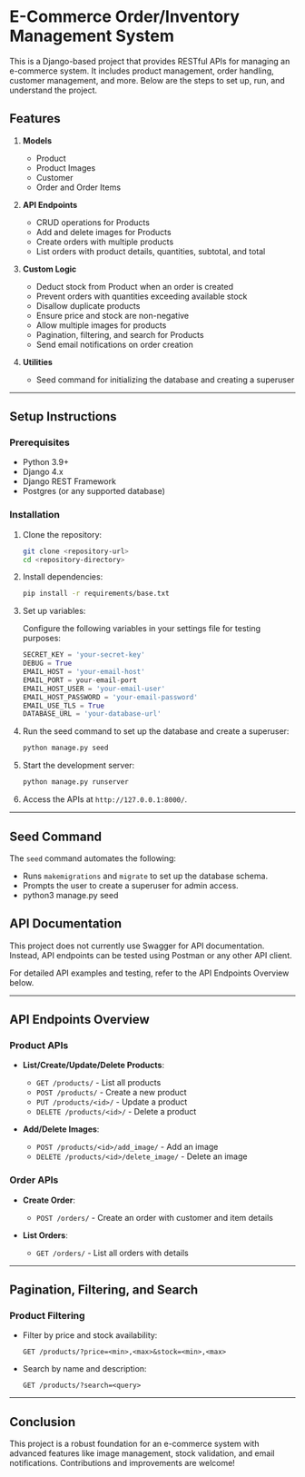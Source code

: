 # E-Commerce Order/Inventory Management System

This is a Django-based project that provides RESTful APIs for managing an e-commerce system. It includes product management, order handling, customer management, and more. Below are the steps to set up, run, and understand the project.

## Features

1. **Models**
   - Product
   - Product Images
   - Customer
   - Order and Order Items

2. **API Endpoints**
   - CRUD operations for Products
   - Add and delete images for Products
   - Create orders with multiple products
   - List orders with product details, quantities, subtotal, and total

3. **Custom Logic**
   - Deduct stock from Product when an order is created
   - Prevent orders with quantities exceeding available stock
   - Disallow duplicate products
   - Ensure price and stock are non-negative
   - Allow multiple images for products
   - Pagination, filtering, and search for Products
   - Send email notifications on order creation

4. **Utilities**
   - Seed command for initializing the database and creating a superuser

---

## Setup Instructions

### Prerequisites

- Python 3.9+
- Django 4.x
- Django REST Framework
- Postgres (or any supported database)

### Installation

1. Clone the repository:

   ```bash
   git clone <repository-url>
   cd <repository-directory>
   ```

2. Install dependencies:

   ```bash
   pip install -r requirements/base.txt
   ```

3. Set up variables:

   Configure the following variables in your settings file for testing purposes:

   ```python
   SECRET_KEY = 'your-secret-key'
   DEBUG = True
   EMAIL_HOST = 'your-email-host'
   EMAIL_PORT = your-email-port
   EMAIL_HOST_USER = 'your-email-user'
   EMAIL_HOST_PASSWORD = 'your-email-password'
   EMAIL_USE_TLS = True
   DATABASE_URL = 'your-database-url'
   ```

4. Run the seed command to set up the database and create a superuser:

   ```bash
   python manage.py seed
   ```

5. Start the development server:

   ```bash
   python manage.py runserver
   ```

6. Access the APIs at `http://127.0.0.1:8000/`.

---

## Seed Command

The `seed` command automates the following:

- Runs `makemigrations` and `migrate` to set up the database schema.
- Prompts the user to create a superuser for admin access.
- python3 manage.py seed 

## API Documentation

This project does not currently use Swagger for API documentation. Instead, API endpoints can be tested using Postman or any other API client.

For detailed API examples and testing, refer to the API Endpoints Overview below.

---

## API Endpoints Overview

### Product APIs

- **List/Create/Update/Delete Products**:
  - `GET /products/` - List all products
  - `POST /products/` - Create a new product
  - `PUT /products/<id>/` - Update a product
  - `DELETE /products/<id>/` - Delete a product

- **Add/Delete Images**:
  - `POST /products/<id>/add_image/` - Add an image
  - `DELETE /products/<id>/delete_image/` - Delete an image

### Order APIs

- **Create Order**:
  - `POST /orders/` - Create an order with customer and item details

- **List Orders**:
  - `GET /orders/` - List all orders with details

---

## Pagination, Filtering, and Search

### Product Filtering

- Filter by price and stock availability:
  ```
  GET /products/?price=<min>,<max>&stock=<min>,<max>
  ```

- Search by name and description:
  ```
  GET /products/?search=<query>
  ```

---

## Conclusion

This project is a robust foundation for an e-commerce system with advanced features like image management, stock validation, and email notifications. Contributions and improvements are welcome!
